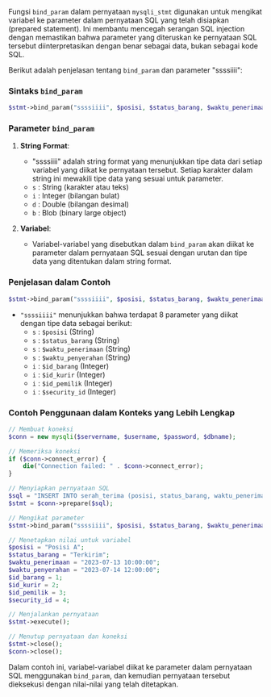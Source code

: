 Fungsi `bind_param` dalam pernyataan `mysqli_stmt` digunakan untuk mengikat variabel ke parameter dalam pernyataan SQL yang telah disiapkan (prepared statement). Ini membantu mencegah serangan SQL injection dengan memastikan bahwa parameter yang diteruskan ke pernyataan SQL tersebut diinterpretasikan dengan benar sebagai data, bukan sebagai kode SQL.

Berikut adalah penjelasan tentang `bind_param` dan parameter "ssssiiii":

### Sintaks `bind_param`

```php
$stmt->bind_param("ssssiiii", $posisi, $status_barang, $waktu_penerimaan, $waktu_penyerahan, $id_barang, $id_kurir, $id_pemilik, $security_id);
```

### Parameter `bind_param`

1. **String Format**:
   - "ssssiiii" adalah string format yang menunjukkan tipe data dari setiap variabel yang diikat ke pernyataan tersebut. Setiap karakter dalam string ini mewakili tipe data yang sesuai untuk parameter.
   - `s` : String (karakter atau teks)
   - `i` : Integer (bilangan bulat)
   - `d` : Double (bilangan desimal)
   - `b` : Blob (binary large object)

2. **Variabel**:
   - Variabel-variabel yang disebutkan dalam `bind_param` akan diikat ke parameter dalam pernyataan SQL sesuai dengan urutan dan tipe data yang ditentukan dalam string format.

### Penjelasan dalam Contoh

```php
$stmt->bind_param("ssssiiii", $posisi, $status_barang, $waktu_penerimaan, $waktu_penyerahan, $id_barang, $id_kurir, $id_pemilik, $security_id);
```

- `"ssssiiii"` menunjukkan bahwa terdapat 8 parameter yang diikat dengan tipe data sebagai berikut:
  - `s` : `$posisi` (String)
  - `s` : `$status_barang` (String)
  - `s` : `$waktu_penerimaan` (String)
  - `s` : `$waktu_penyerahan` (String)
  - `i` : `$id_barang` (Integer)
  - `i` : `$id_kurir` (Integer)
  - `i` : `$id_pemilik` (Integer)
  - `i` : `$security_id` (Integer)

### Contoh Penggunaan dalam Konteks yang Lebih Lengkap

```php
// Membuat koneksi
$conn = new mysqli($servername, $username, $password, $dbname);

// Memeriksa koneksi
if ($conn->connect_error) {
    die("Connection failed: " . $conn->connect_error);
}

// Menyiapkan pernyataan SQL
$sql = "INSERT INTO serah_terima (posisi, status_barang, waktu_penerimaan, waktu_penyerahan, id_barang, id_kurir, id_pemilik, security_id) VALUES (?, ?, ?, ?, ?, ?, ?, ?)";
$stmt = $conn->prepare($sql);

// Mengikat parameter
$stmt->bind_param("ssssiiii", $posisi, $status_barang, $waktu_penerimaan, $waktu_penyerahan, $id_barang, $id_kurir, $id_pemilik, $security_id);

// Menetapkan nilai untuk variabel
$posisi = "Posisi A";
$status_barang = "Terkirim";
$waktu_penerimaan = "2023-07-13 10:00:00";
$waktu_penyerahan = "2023-07-14 12:00:00";
$id_barang = 1;
$id_kurir = 2;
$id_pemilik = 3;
$security_id = 4;

// Menjalankan pernyataan
$stmt->execute();

// Menutup pernyataan dan koneksi
$stmt->close();
$conn->close();
```

Dalam contoh ini, variabel-variabel diikat ke parameter dalam pernyataan SQL menggunakan `bind_param`, dan kemudian pernyataan tersebut dieksekusi dengan nilai-nilai yang telah ditetapkan.